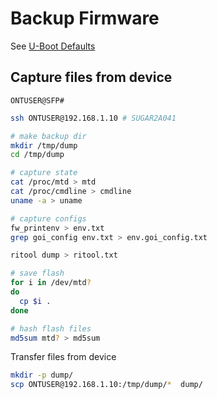 # Backup Firmware

See [U-Boot Defaults](env-defaults.txt)

## Capture files from device

`ONTUSER@SFP#`

```sh
ssh ONTUSER@192.168.1.10 # SUGAR2A041
```

```sh
# make backup dir
mkdir /tmp/dump
cd /tmp/dump

# capture state
cat /proc/mtd > mtd
cat /proc/cmdline > cmdline
uname -a > uname

# capture configs
fw_printenv > env.txt
grep goi_config env.txt > env.goi_config.txt

ritool dump > ritool.txt
```

```sh
# save flash
for i in /dev/mtd?
do
  cp $i .
done

# hash flash files
md5sum mtd? > md5sum
```

Transfer files from device

```sh
mkdir -p dump/
scp ONTUSER@192.168.1.10:/tmp/dump/*  dump/
```
